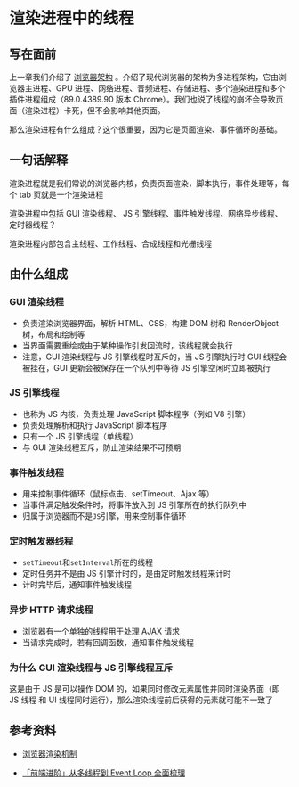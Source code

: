 # 渲染进程中的线程

## 写在面前

上一章我们介绍了 [浏览器架构](./浏览器架构.md) 。介绍了现代浏览器的架构为多进程架构，它由浏览器主进程、GPU 进程、网络进程、音频进程、存储进程、多个渲染进程和多个插件进程组成（89.0.4389.90 版本 Chrome）。我们也说了线程的崩坏会导致页面（渲染进程）卡死，但不会影响其他页面。

那么渲染进程有什么组成？这个很重要，因为它是页面渲染、事件循环的基础。

## 一句话解释

渲染进程就是我们常说的浏览器内核，负责页面渲染，脚本执行，事件处理等，每个 tab 页就是一个渲染进程

渲染进程中包括 GUI 渲染线程、 JS 引擎线程、事件触发线程、网络异步线程、定时器线程？

渲染进程内部包含主线程、工作线程、合成线程和光栅线程

## 由什么组成

### GUI 渲染线程

-   负责渲染浏览器界面，解析 HTML、CSS，构建 DOM 树和 RenderObject 树，布局和绘制等
-   当界面需要重绘或由于某种操作引发回流时，该线程就会执行
-   注意，GUI 渲染线程与 JS 引擎线程时互斥的，当 JS 引擎执行时 GUI 线程会被挂在，GUI 更新会被保存在一个队列中等待 JS 引擎空闲时立即被执行

### JS 引擎线程

-   也称为 JS 内核，负责处理 JavaScript 脚本程序（例如 V8 引擎）
-   负责处理解析和执行 JavaScript 脚本程序
-   只有一个 JS 引擎线程（单线程）
-   与 GUI 渲染线程互斥，防止渲染结果不可预期

### 事件触发线程

-   用来控制事件循环（鼠标点击、setTimeout、Ajax 等）
-   当事件满足触发条件时，将事件放入到 JS 引擎所在的执行队列中
-   归属于浏览器而不是`JS`引擎，用来控制事件循环

### 定时触发器线程

-   `setTimeout`和`setInterval`所在的线程
-   定时任务并不是由 JS 引擎计时的，是由定时触发线程来计时
-   计时完毕后，通知事件触发线程

### 异步 HTTP 请求线程

-   浏览器有一个单独的线程用于处理 AJAX 请求
-   当请求完成时，若有回调函数，通知事件触发线程

### 为什么 GUI 渲染线程与 JS 引擎线程互斥

这是由于 JS 是可以操作 DOM 的，如果同时修改元素属性并同时渲染界面（即 JS 线程 和 UI 线程同时运行），那么渲染线程前后获得的元素就可能不一致了

## 参考资料

-   [浏览器渲染机制](https://segmentfault.com/a/1190000014018604)

-   [「前端进阶」从多线程到 Event Loop 全面梳理](https://juejin.cn/post/6844903919789801486#heading-5)

